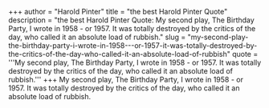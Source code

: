 +++
author = "Harold Pinter"
title = "the best Harold Pinter Quote"
description = "the best Harold Pinter Quote: My second play, The Birthday Party, I wrote in 1958 - or 1957. It was totally destroyed by the critics of the day, who called it an absolute load of rubbish."
slug = "my-second-play-the-birthday-party-i-wrote-in-1958---or-1957-it-was-totally-destroyed-by-the-critics-of-the-day-who-called-it-an-absolute-load-of-rubbish"
quote = '''My second play, The Birthday Party, I wrote in 1958 - or 1957. It was totally destroyed by the critics of the day, who called it an absolute load of rubbish.'''
+++
My second play, The Birthday Party, I wrote in 1958 - or 1957. It was totally destroyed by the critics of the day, who called it an absolute load of rubbish.
